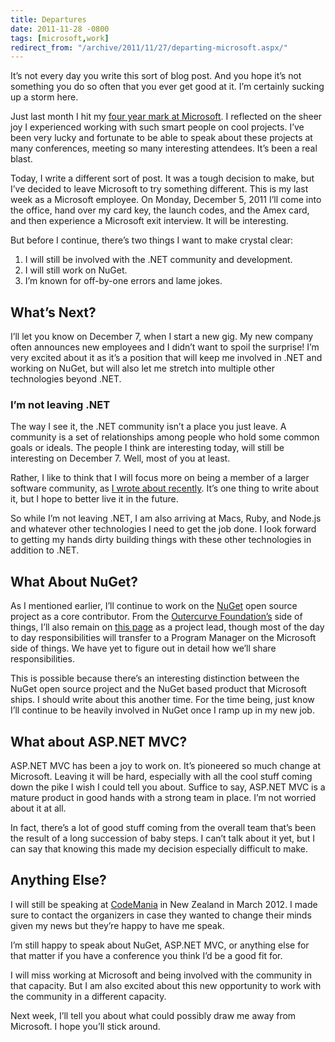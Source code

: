 ```yaml
---
title: Departures
date: 2011-11-28 -0800
tags: [microsoft,work]
redirect_from: "/archive/2011/11/27/departing-microsoft.aspx/"
---
```


It’s not every day you write this sort of blog post. And you hope it’s
not something you do so often that you ever get good at it. I’m
certainly sucking up a storm here.

Just last month I hit my [four year mark at
Microsoft](https://haacked.com/archive/2011/10/15/four-years-at-microsoft.aspx "Four Years at Microsoft").
I reflected on the sheer joy I experienced working with such smart
people on cool projects. I’ve been very lucky and fortunate to be able
to speak about these projects at many conferences, meeting so many
interesting attendees. It’s been a real blast.

Today, I write a different sort of post. It was a tough decision to
make, but I’ve decided to leave Microsoft to try something different.
This is my last week as a Microsoft employee. On Monday, December 5,
2011 I’ll come into the office, hand over my card key, the launch codes,
and the Amex card, and then experience a Microsoft exit interview. It
will be interesting.

But before I continue, there’s two things I want to make crystal clear:

1.  I will still be involved with the .NET community and development.
2.  I will still work on NuGet.
3.  I’m known for off-by-one errors and lame jokes.

What’s Next?
------------

I’ll let you know on December 7, when I start a new gig. My new company
often announces new employees and I didn’t want to spoil the surprise!
I’m very excited about it as it’s a position that will keep me involved
in .NET and working on NuGet, but will also let me stretch into multiple
other technologies beyond .NET.

### I’m not leaving .NET

The way I see it, the .NET community isn’t a place you just leave. A
community is a set of relationships among people who hold some common
goals or ideals. The people I think are interesting today, will still be
interesting on December 7. Well, most of you at least.

Rather, I like to think that I will focus more on being a member of a
larger software community, as [I wrote about
recently](https://haacked.com/archive/2011/11/25/musings-on-software-community.aspx "Musings On Software Community").
It’s one thing to write about it, but I hope to better live it in the
future.

So while I’m not leaving .NET, I am also arriving at Macs, Ruby, and
Node.js and whatever other technologies I need to get the job done. I
look forward to getting my hands dirty building things with these other
technologies in addition to .NET.

What About NuGet?
-----------------

As I mentioned earlier, I’ll continue to work on the
[NuGet](http://nuget.org/ "NuGet") open source project as a core
contributor. From the [Outercurve
Foundation’s](http://www.outercurve.org/ "Outercurve Foundation Website")
side of things, I’ll also remain on [this
page](http://www.outercurve.org/Galleries/ASPNETOpenSourceGallery/NuGet "NuGet Project on OuterCurve Foundation")
as a project lead, though most of the day to day responsibilities will
transfer to a Program Manager on the Microsoft side of things. We have
yet to figure out in detail how we’ll share responsibilities.

This is possible because there’s an interesting distinction between the
NuGet open source project and the NuGet based product that Microsoft
ships. I should write about this another time. For the time being, just
know I’ll continue to be heavily involved in NuGet once I ramp up in my
new job.

What about ASP.NET MVC?
-----------------------

ASP.NET MVC has been a joy to work on. It’s pioneered so much change at
Microsoft. Leaving it will be hard, especially with all the cool stuff
coming down the pike I wish I could tell you about. Suffice to say,
ASP.NET MVC is a mature product in good hands with a strong team in
place. I’m not worried about it at all.

In fact, there’s a lot of good stuff coming from the overall team that’s
been the result of a long succession of baby steps. I can’t talk about
it yet, but I can say that knowing this made my decision especially
difficult to make.

Anything Else?
--------------

I will still be speaking at
[CodeMania](http://www.codemania.co.nz/ "CodeMania") in New Zealand in
March 2012. I made sure to contact the organizers in case they wanted to
change their minds given my news but they’re happy to have me speak.

I’m still happy to speak about NuGet, ASP.NET MVC, or anything else for
that matter if you have a conference you think I’d be a good fit for.

I will miss working at Microsoft and being involved with the community
in that capacity. But I am also excited about this new opportunity to
work with the community in a different capacity.

Next week, I’ll tell you about what could possibly draw me away from
Microsoft. I hope you’ll stick around.

